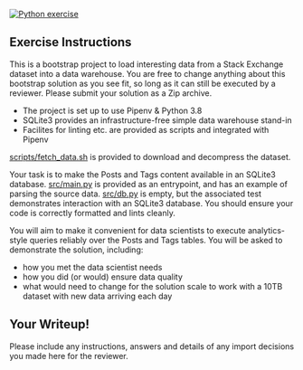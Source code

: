 [![Python exercise](https://github.com/EqualExperts/data-studio-exercise-python-sql/actions/workflows/python-exercise.yml/badge.svg)](https://github.com/EqualExperts/data-studio-exercise-python-sql/actions/workflows/python-exercise.yml)
## Exercise Instructions 

This is a bootstrap project to load interesting data from a Stack Exchange dataset into a data warehouse.
You are free to change anything about this bootstrap solution as you see fit, so long as it can still be executed by a reviewer. Please submit your solution as a Zip archive.

- The project is set up to use Pipenv & Python 3.8
- SQLite3 provides an infrastructure-free simple data warehouse stand-in
- Facilites for linting etc. are provided as scripts and integrated with Pipenv

[scripts/fetch_data.sh](scripts/fetch_data.sh) is provided to download and decompress the dataset.

Your task is to make the Posts and Tags content available in an SQLite3 database.
[src/main.py](src/main.py) is provided as an entrypoint, and has an example of parsing the source data.
[src/db.py](src/db.py) is empty, but the associated test demonstrates interaction with an SQLite3 database.
You should ensure your code is correctly formatted and lints cleanly.

You will aim to make it convenient for data scientists to execute analytics-style queries reliably over the Posts and Tags tables.
You will be asked to demonstrate the solution, including:
- how you met the data scientist needs
- how you did (or would) ensure data quality
- what would need to change for the solution scale to work with a 10TB dataset with new data arriving each day

## Your Writeup!

Please include any instructions, answers and details of any import decisions you made here for the reviewer.
